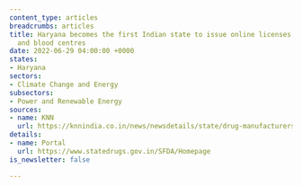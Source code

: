 ```yaml
---
content_type: articles
breadcrumbs: articles
title: Haryana becomes the first Indian state to issue online licenses for drug manufacturing
  and blood centres
date: 2022-06-29 04:00:00 +0000
states:
- Haryana
sectors:
- Climate Change and Energy
subsectors:
- Power and Renewable Energy
sources:
- name: KNN
  url: https://knnindia.co.in/news/newsdetails/state/drug-manufacturers-in-haryana-to-get-online-license
details:
- name: Portal
  url: https://www.statedrugs.gov.in/SFDA/Homepage
is_newsletter: false

---
```


